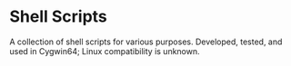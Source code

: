Shell Scripts
=============

A collection of shell scripts for various purposes.  Developed, tested, and
used in Cygwin64; Linux compatibility is unknown.
